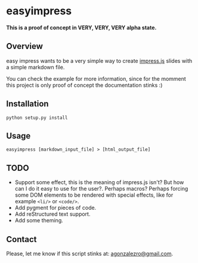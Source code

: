 easyimpress
===

**This is a proof of concept in VERY, VERY, VERY alpha state.**

Overview
---

easy impress wants to be a very simple way to create
[impress.js](https://github.com/bartaz/impress.js) slides with a simple
markdown file.

You can check the example for more information, since for the momment this
project is only proof of concept the documentation stinks :)

Installation
---

    python setup.py install

Usage
---

    easyimpress [markdown_input_file] > [html_output_file]

TODO
---

- Support some effect, this is the meaning of impress.js isn't? But how can
  I do it easy to use for the user?. Perhaps macros? Perhaps forcing some
  DOM elements to be rendered with special effects, like for example `<li/>`
  or `<code/>`.
- Add pygment for pieces of code.
- Add reStructured text support.
- Add some theming.

Contact
---

Please, let me know if this script stinks at:
[agonzalezro@gmail.com](mailto://agonzalezro@gmail.com).
